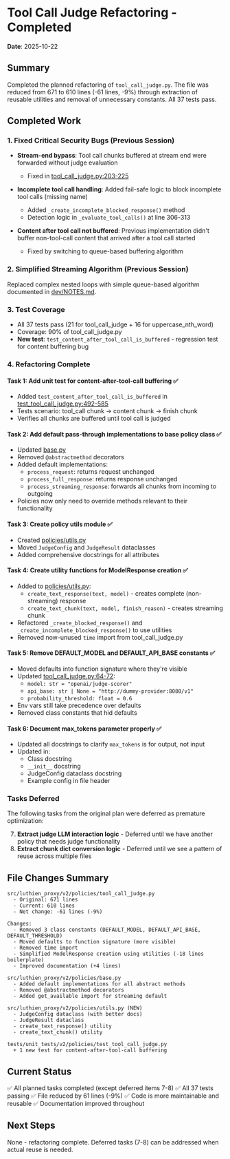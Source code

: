 # Tool Call Judge Refactoring - Completed

**Date**: 2025-10-22

## Summary

Completed the planned refactoring of `tool_call_judge.py`. The file was reduced from 671 to 610 lines (-61 lines, -9%) through extraction of reusable utilities and removal of unnecessary constants. All 37 tests pass.

## Completed Work

### 1. Fixed Critical Security Bugs (Previous Session)

- **Stream-end bypass**: Tool call chunks buffered at stream end were forwarded without judge evaluation
  - Fixed in [tool_call_judge.py:203-225](../src/luthien_proxy/v2/policies/tool_call_judge.py#L203-L225)

- **Incomplete tool call handling**: Added fail-safe logic to block incomplete tool calls (missing name)
  - Added `_create_incomplete_blocked_response()` method
  - Detection logic in `_evaluate_tool_calls()` at line 306-313

- **Content after tool call not buffered**: Previous implementation didn't buffer non-tool-call content that arrived after a tool call started
  - Fixed by switching to queue-based buffering algorithm

### 2. Simplified Streaming Algorithm (Previous Session)

Replaced complex nested loops with simple queue-based algorithm documented in [dev/NOTES.md](NOTES.md#L13-L64).

### 3. Test Coverage

- All 37 tests pass (21 for tool_call_judge + 16 for uppercase_nth_word)
- Coverage: 90% of tool_call_judge.py
- **New test**: `test_content_after_tool_call_is_buffered` - regression test for content buffering bug

### 4. Refactoring Complete

#### Task 1: Add unit test for content-after-tool-call buffering ✅
- Added `test_content_after_tool_call_is_buffered` in [test_tool_call_judge.py:492-585](../tests/unit_tests/v2/policies/test_tool_call_judge.py#L492-L585)
- Tests scenario: tool_call chunk → content chunk → finish chunk
- Verifies all chunks are buffered until tool call is judged

#### Task 2: Add default pass-through implementations to base policy class ✅
- Updated [base.py](../src/luthien_proxy/v2/policies/base.py)
- Removed `@abstractmethod` decorators
- Added default implementations:
  - `process_request`: returns request unchanged
  - `process_full_response`: returns response unchanged
  - `process_streaming_response`: forwards all chunks from incoming to outgoing
- Policies now only need to override methods relevant to their functionality

#### Task 3: Create policy utils module ✅
- Created [policies/utils.py](../src/luthien_proxy/v2/policies/utils.py)
- Moved `JudgeConfig` and `JudgeResult` dataclasses
- Added comprehensive docstrings for all attributes

#### Task 4: Create utility functions for ModelResponse creation ✅
- Added to [policies/utils.py](../src/luthien_proxy/v2/policies/utils.py):
  - `create_text_response(text, model)` - creates complete (non-streaming) response
  - `create_text_chunk(text, model, finish_reason)` - creates streaming chunk
- Refactored `_create_blocked_response()` and `_create_incomplete_blocked_response()` to use utilities
- Removed now-unused `time` import from tool_call_judge.py

#### Task 5: Remove DEFAULT_MODEL and DEFAULT_API_BASE constants ✅
- Moved defaults into function signature where they're visible
- Updated [tool_call_judge.py:64-72](../src/luthien_proxy/v2/policies/tool_call_judge.py#L64-L72):
  - `model: str = "openai/judge-scorer"`
  - `api_base: str | None = "http://dummy-provider:8080/v1"`
  - `probability_threshold: float = 0.6`
- Env vars still take precedence over defaults
- Removed class constants that hid defaults

#### Task 6: Document max_tokens parameter properly ✅
- Updated all docstrings to clarify `max_tokens` is for output, not input
- Updated in:
  - Class docstring
  - `__init__` docstring
  - JudgeConfig dataclass docstring
  - Example config in file header

### Tasks Deferred

The following tasks from the original plan were deferred as premature optimization:

7. **Extract judge LLM interaction logic** - Deferred until we have another policy that needs judge functionality
8. **Extract chunk dict conversion logic** - Deferred until we see a pattern of reuse across multiple files

## File Changes Summary

```
src/luthien_proxy/v2/policies/tool_call_judge.py
  - Original: 671 lines
  - Current: 610 lines
  - Net change: -61 lines (-9%)

Changes:
  - Removed 3 class constants (DEFAULT_MODEL, DEFAULT_API_BASE, DEFAULT_THRESHOLD)
  - Moved defaults to function signature (more visible)
  - Removed time import
  - Simplified ModelResponse creation using utilities (-18 lines boilerplate)
  - Improved documentation (+4 lines)

src/luthien_proxy/v2/policies/base.py
  - Added default implementations for all abstract methods
  - Removed @abstractmethod decorators
  - Added get_available import for streaming default

src/luthien_proxy/v2/policies/utils.py (NEW)
  - JudgeConfig dataclass (with better docs)
  - JudgeResult dataclass
  - create_text_response() utility
  - create_text_chunk() utility

tests/unit_tests/v2/policies/test_tool_call_judge.py
  + 1 new test for content-after-tool-call buffering
```

## Current Status

✅ All planned tasks completed (except deferred items 7-8)
✅ All 37 tests passing
✅ File reduced by 61 lines (-9%)
✅ Code is more maintainable and reusable
✅ Documentation improved throughout

## Next Steps

None - refactoring complete. Deferred tasks (7-8) can be addressed when actual reuse is needed.
